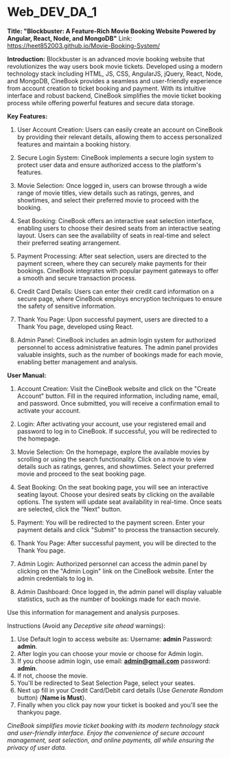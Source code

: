 # Web_DEV_DA_1

**Title: "Blockbuster: A Feature-Rich Movie Booking Website Powered by Angular, React, Node, and MongoDB"**
Link: https://heet852003.github.io/Movie-Booking-System/



**Introduction:**
Blockbuster is an advanced movie booking website that revolutionizes the way users book movie tickets. Developed using a modern technology stack including HTML, JS, CSS, AngularJS, jQuery, React, Node, and MongoDB, CineBook provides a seamless and user-friendly experience from account creation to ticket booking and payment. With its intuitive interface and robust backend, CineBook simplifies the movie ticket booking process while offering powerful features and secure data storage.

**Key Features:**
1. User Account Creation: Users can easily create an account on CineBook by providing their relevant details, allowing them to access personalized features and maintain a booking history.

2. Secure Login System: CineBook implements a secure login system to protect user data and ensure authorized access to the platform's features.

3. Movie Selection: Once logged in, users can browse through a wide range of movie titles, view details such as ratings, genres, and showtimes, and select their preferred movie to proceed with the booking.

4. Seat Booking: CineBook offers an interactive seat selection interface, enabling users to choose their desired seats from an interactive seating layout. Users can see the availability of seats in real-time and select their preferred seating arrangement.

5. Payment Processing: After seat selection, users are directed to the payment screen, where they can securely make payments for their bookings. CineBook integrates with popular payment gateways to offer a smooth and secure transaction process.

6. Credit Card Details: Users can enter their credit card information on a secure page, where CineBook employs encryption techniques to ensure the safety of sensitive information.

7. Thank You Page: Upon successful payment, users are directed to a Thank You page, developed using React.

8. Admin Panel: CineBook includes an admin login system for authorized personnel to access administrative features. The admin panel provides valuable insights, such as the number of bookings made for each movie, enabling better management and analysis.

**User Manual:**
1. Account Creation: Visit the CineBook website and click on the "Create Account" button. Fill in the required information, including name, email, and password. Once submitted, you will receive a confirmation email to activate your account.

2. Login: After activating your account, use your registered email and password to log in to CineBook. If successful, you will be redirected to the homepage.

3. Movie Selection: On the homepage, explore the available movies by scrolling or using the search functionality. Click on a movie to view details such as ratings, genres, and showtimes. Select your preferred movie and proceed to the seat booking page.

4. Seat Booking: On the seat booking page, you will see an interactive seating layout. Choose your desired seats by clicking on the available options. The system will update seat availability in real-time. Once seats are selected, click the "Next" button.

5. Payment: You will be redirected to the payment screen. Enter your payment details and click "Submit" to process the transaction securely.

6. Thank You Page: After successful payment, you will be directed to the Thank You page.

7. Admin Login: Authorized personnel can access the admin panel by clicking on the "Admin Login" link on the CineBook website. Enter the admin credentials to log in.

8. Admin Dashboard: Once logged in, the admin panel will display valuable statistics, such as the number of bookings made for each movie.

 Use this information for management and analysis purposes.

Instructions (Avoid any _Deceptive site ahead_ warnings):
1. Use Default login to access website as: Username: **admin** Password: **admin**.
2. After login you can choose your movie or choose for Admin login.
3. If you choose admin login, use email: **admin@gmail.com** password: **admin**.
4. If not, choose the movie.
5. You'll be redirected to Seat Selection Page, select your seates.
6. Next up fill in your Credit Card/Debit card details (Use _Generate Random_ button) {**Name is Must**}.
7. Finally when you click pay now your ticket is booked and you'll see the thankyou page.

_CineBook simplifies movie ticket booking with its modern technology stack and user-friendly interface. Enjoy the convenience of secure account management, seat selection, and online payments, all while ensuring the privacy of user data._
